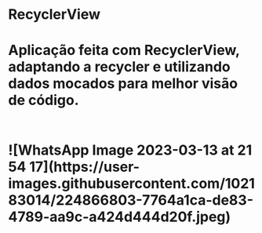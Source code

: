 # RecyclerView

<h1>Aplicação feita com RecyclerView, adaptando a recycler e utilizando dados mocados para melhor visão de código.
<br>
<br>
<br>
![WhatsApp Image 2023-03-13 at 21 54 17](https://user-images.githubusercontent.com/102183014/224866803-7764a1ca-de83-4789-aa9c-a424d444d20f.jpeg)


